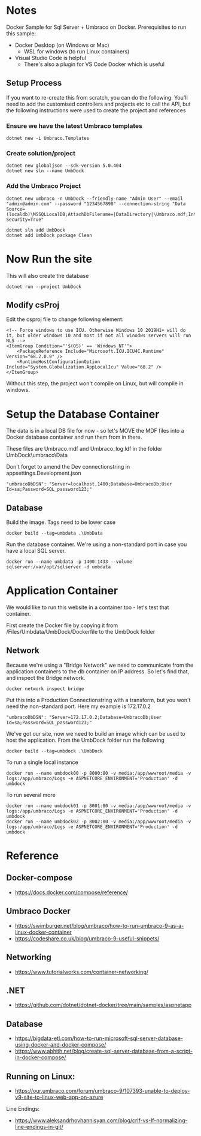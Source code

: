 # Notes

Docker Sample for Sql Server + Umbraco on Docker. Prerequisites to run this sample:

- Docker Desktop (on Windows or Mac)
    - WSL for windows (to run Linux containers)
- Visual Studio Code is helpful
    - There's also a plugin for VS Code Docker which is useful

## Setup Process

If you want to re-create this from scratch, you can do the following. You'll need to add the customised controllers and projects etc to call the API, but the following instructions were used to create the project and references

### Ensure we have the latest Umbraco templates
    dotnet new -i Umbraco.Templates

### Create solution/project
    dotnet new globaljson --sdk-version 5.0.404
    dotnet new sln --name UmbDock

### Add the Umbraco Project


    dotnet new umbraco -n UmbDock --friendly-name "Admin User" --email "admin@admin.com" --password "1234567890" --connection-string "Data Source=(localdb)\MSSQLLocalDB;AttachDbFilename=|DataDirectory|\Umbraco.mdf;Integrated Security=True"

    dotnet sln add UmbDock
    dotnet add UmbDock package Clean

# Now Run the site

This will also create the database

    dotnet run --project UmbDock


## Modify csProj

Edit the csproj file to change following element:

    <!-- Force windows to use ICU. Otherwise Windows 10 2019H1+ will do it, but older windows 10 and most if not all winodws servers will run NLS -->
    <ItemGroup Condition="'$(OS)' == 'Windows_NT'">
        <PackageReference Include="Microsoft.ICU.ICU4C.Runtime" Version="68.2.0.9" />
        <RuntimeHostConfigurationOption Include="System.Globalization.AppLocalIcu" Value="68.2" />
    </ItemGroup>

Without this step, the project won't compile on Linux, but will compile in windows.

# Setup the Database Container

The data is in a local DB file for now - so let's MOVE the MDF files into a Docker database container and run them from in there.

These files are Umbraco.mdf and Umbraco_log.ldf in the folder UmbDock\umbraco\Data

Don't forget to amend the Dev connectionstring in appsettings.Development.json

    "umbracoDbDSN": "Server=localhost,1400;Database=UmbracoDb;User Id=sa;Password=SQL_password123;"


## Database

Build the image. Tags need to be lower case

    docker build --tag=umbdata .\UmbData

Run the database container. We're using a non-standard port in case you have a local SQL server.

    docker run --name umbdata -p 1400:1433 --volume sqlserver:/var/opt/sqlserver -d umbdata

# Application Container

We would like to run this website in a container too - let's test that container.

First create the Docker file by copying it from /Files/Umbdata/UmbDock/Dockerfile to the UmbDock folder

## Network

Because we're using a "Bridge Network" we need to communicate from the application containers to the db container on IP address. So let's find that, and inspect the Bridge network.

    docker network inspect bridge

Put this into a Production Connectionstring with a transform, but you won't need the non-standard port. Here my example is 172.17.0.2

    "umbracoDbDSN": "Server=172.17.0.2;Database=UmbracoDb;User Id=sa;Password=SQL_password123;"


We've got our site, now we need to build an image which can be used to host the application. From the UmbDock folder run the following

    docker build --tag=umbdock .\UmbDock

To run a single local instance

    docker run --name umbdock00 -p 8000:80 -v media:/app/wwwroot/media -v logs:/app/umbraco/Logs -e ASPNETCORE_ENVIRONMENT='Production' -d umbdock

To run several more

    docker run --name umbdock01 -p 8001:80 -v media:/app/wwwroot/media -v logs:/app/umbraco/Logs -e ASPNETCORE_ENVIRONMENT='Production' -d umbdock
    docker run --name umbdock02 -p 8002:80 -v media:/app/wwwroot/media -v logs:/app/umbraco/Logs -e ASPNETCORE_ENVIRONMENT='Production' -d umbdock


# Reference

## Docker-compose 

- https://docs.docker.com/compose/reference/

## Umbraco Docker    

- https://swimburger.net/blog/umbraco/how-to-run-umbraco-9-as-a-linux-docker-container
- https://codeshare.co.uk/blog/umbraco-9-useful-snippets/    

## Networking
    
- https://www.tutorialworks.com/container-networking/

## .NET
    
- https://github.com/dotnet/dotnet-docker/tree/main/samples/aspnetapp

## Database
    
- https://bigdata-etl.com/how-to-run-microsoft-sql-server-database-using-docker-and-docker-compose/
- https://www.abhith.net/blog/create-sql-server-database-from-a-script-in-docker-compose/

## Running on Linux:

- https://our.umbraco.com/forum/umbraco-9/107393-unable-to-deploy-v9-site-to-linux-web-app-on-azure

Line Endings:

- https://www.aleksandrhovhannisyan.com/blog/crlf-vs-lf-normalizing-line-endings-in-git/